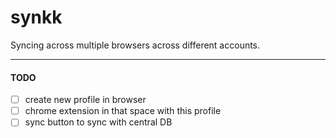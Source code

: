 # synkk
Syncing across multiple browsers across different accounts.

---

#### TODO

- [ ] create new profile in browser
- [ ] chrome extension in that space with this profile
- [ ] sync button to sync with central DB  
